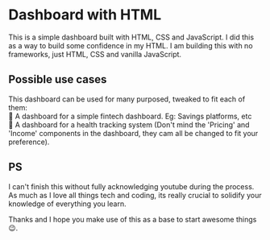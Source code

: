 # Dashboard with HTML
This is a simple dashboard built with HTML, CSS and JavaScript. I did this as a way to build some confidence in my HTML. I am building this with no frameworks, just HTML,
CSS and vanilla JavaScript. 

## Possible use cases
This dashboard can be used for many purposed, tweaked to fit each of them:<br>
🍒 A dashboard for a simple fintech dashboard. Eg: Savings platforms, etc <br>
🍉 A dashboard for a health tracking system (Don't mind the 'Pricing' and 'Income' components in the dashboard, they cam all be changed to fit your preference). 

## PS
I can't finish this without fully acknowledging youtube during the process. As much as I love all things tech and coding, its really crucial to solidify your knowledge of
everything you learn.

Thanks and I hope you make use of this as a base to start awesome things😉.
